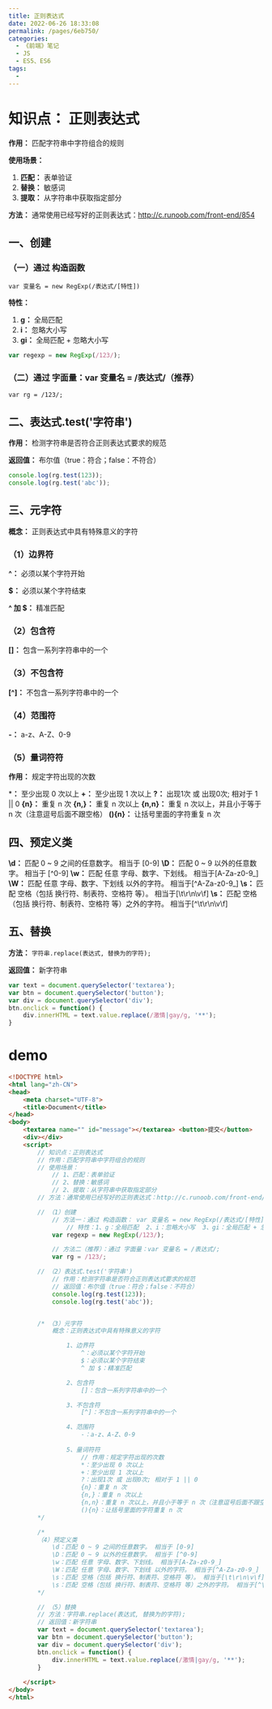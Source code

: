 ```yaml
---
title: 正则表达式
date: 2022-06-26 18:33:08
permalink: /pages/6eb750/
categories:
  - 《前端》笔记
  - JS
  - ES5、ES6
tags:
  - 
---
```

# 知识点： 正则表达式

**作用：** 匹配字符串中字符组合的规则

**使用场景：**
1. **匹配：** 表单验证
2. **替换：** 敏感词
3. **提取：** 从字符串中获取指定部分

**方法：** 通常使用已经写好的正则表达式：http://c.runoob.com/front-end/854

## 一、创建

### （一）通过 构造函数

`var 变量名 = new RegExp(/表达式/[特性])`

**特性：**
1. **g：** 全局匹配
2. **i：** 忽略大小写
3. **gi：** 全局匹配 + 忽略大小写

```js
var regexp = new RegExp(/123/);
```
### （二）通过 字面量：var 变量名 = /表达式/（推荐）
`var rg = /123/;`

## 二、表达式.test('字符串')

**作用：** 检测字符串是否符合正则表达式要求的规范

**返回值：** 布尔值（true：符合；false：不符合）

```js
console.log(rg.test(123));
console.log(rg.test('abc'));
```

## 三、元字符

**概念：** 正则表达式中具有特殊意义的字符

### （1）边界符

**^：** 必须以某个字符开始

**$：** 必须以某个字符结束

**^ 加 $：** 精准匹配

### （2）包含符

**[]：** 包含一系列字符串中的一个

### （3）不包含符

**[^]：** 不包含一系列字符串中的一个

### （4）范围符

**-：** a-z、A-Z、0-9

### （5）量词符符

**作用：** 规定字符出现的次数

***：** 至少出现 0 次以上
**+：** 至少出现 1 次以上
**?：** 出现1次 或 出现0次; 相对于 1 || 0
**{n}：** 重复 n 次
**{n,}：** 重复 n 次以上
**{n,n}：** 重复 n 次以上，并且小于等于 n 次（注意逗号后面不跟空格）
**(){n}：** 让括号里面的字符重复 n 次

## 四、预定义类

**\d：** 匹配 0 ~ 9 之间的任意数字。 相当于 [0-9]
**\D：** 匹配 0 ~ 9 以外的任意数字。 相当于 [^0-9]
**\w：** 匹配 任意 字母、数字、下划线。 相当于[A-Za-z0-9_]
**\W：** 匹配 任意 字母、数字、下划线 以外的字符。 相当于[^A-Za-z0-9_]
**\s：** 匹配 空格（包括 换行符、制表符、空格符 等）。 相当于[\t\r\n\v\f]
**\s：** 匹配 空格（包括 换行符、制表符、空格符 等）之外的字符。 相当于[^\t\r\n\v\f]

## 五、替换

**方法：** `字符串.replace(表达式, 替换为的字符);`

**返回值：** 新字符串

```js
var text = document.querySelector('textarea');
var btn = document.querySelector('button');
var div = document.querySelector('div');
btn.onclick = function() {
    div.innerHTML = text.value.replace(/激情|gay/g, '**');
}
```

# demo
```html
<!DOCTYPE html>
<html lang="zh-CN">
<head>
    <meta charset="UTF-8">
    <title>Document</title>
</head>
<body>
    <textarea name="" id="message"></textarea> <button>提交</button>
    <div></div>
    <script>
        // 知识点：正则表达式
        // 作用：匹配字符串中字符组合的规则
        // 使用场景：
            // 1、匹配：表单验证
            // 2、替换：敏感词
            // 2、提取：从字符串中获取指定部分
        // 方法：通常使用已经写好的正则表达式：http://c.runoob.com/front-end/854

        // （1）创建
            // 方法一：通过 构造函数： var 变量名 = new RegExp(/表达式/[特性])
                // 特性：1、g：全局匹配  2、i：忽略大小写  3、gi：全局匹配 + 忽略大小写
            var regexp = new RegExp(/123/);

            // 方法二（推荐）：通过 字面量：var 变量名 = /表达式/;
            var rg = /123/;

        // （2）表达式.test('字符串')
            // 作用：检测字符串是否符合正则表达式要求的规范
            // 返回值：布尔值（true：符合；false：不符合）
            console.log(rg.test(123));
            console.log(rg.test('abc'));


        /* （3）元字符
            概念：正则表达式中具有特殊意义的字符

                1、边界符
                    ^：必须以某个字符开始
                    $：必须以某个字符结束
                    ^ 加 $：精准匹配

                2、包含符
                    []：包含一系列字符串中的一个

                3、不包含符
                    [^]：不包含一系列字符串中的一个

                4、范围符
                    -：a-z、A-Z、0-9
                
                5、量词符符
                    // 作用：规定字符出现的次数
                    *：至少出现 0 次以上
                    +：至少出现 1 次以上
                    ?：出现1次 或 出现0次; 相对于 1 || 0
                    {n}：重复 n 次
                    {n,}：重复 n 次以上
                    {n,n}：重复 n 次以上，并且小于等于 n 次（注意逗号后面不跟空格）
                    (){n}：让括号里面的字符重复 n 次
        */

        /* 
        （4）预定义类
            \d：匹配 0 ~ 9 之间的任意数字。 相当于 [0-9]
            \D：匹配 0 ~ 9 以外的任意数字。 相当于 [^0-9]
            \w：匹配 任意 字母、数字、下划线。 相当于[A-Za-z0-9_]
            \W：匹配 任意 字母、数字、下划线 以外的字符。 相当于[^A-Za-z0-9_]
            \s：匹配 空格（包括 换行符、制表符、空格符 等）。 相当于[\t\r\n\v\f]
            \s：匹配 空格（包括 换行符、制表符、空格符 等）之外的字符。 相当于[^\t\r\n\v\f]
        */

        // （5）替换
        // 方法：字符串.replace(表达式, 替换为的字符);
        // 返回值：新字符串
        var text = document.querySelector('textarea');
        var btn = document.querySelector('button');
        var div = document.querySelector('div');
        btn.onclick = function() {
            div.innerHTML = text.value.replace(/激情|gay/g, '**');
        }
            
    </script>
</body>
</html>
```